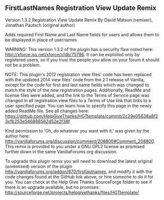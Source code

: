## FirstLastNames Registration View Update Remix

Version 1.3.2 Registration View Update Remix By David Matson (remixer), Jonathan Pautsch (original author)

Adds required First Name and Last Name fields for users and allows them to be displayed in place of usernames

WARNING: This version 1.3.2 of the plugin has a security flaw noted here: http://xforce.iss.net/xforce/xfdb/75796. It can be exploited only by registered users, so if you trust the people you allow on your forum it should not be a problem.

NOTE: This plugin's 2012 registration view files' code has been replaced with the updated 2014 view files' code from the 2.1 release of Vanilla, except for the code for first and last name fields which was changed to match the style of the new registration pages. Additionally, ReadMe and license files were added, and the link to the Terms of Service page was changed in all registration view files to a Terms of Use link that links to a user specified page. You can learn how to specify this page in the newly added ReadMe file. See all changes here: https://github.com/HelpGiveThanks/HGTtemplate/commit/2c29e05638a8f23cfb253e546866562d52e2f38f.

Kind permission to 'Oh, do whatever you want with it,' was given by the author here: http://vanillaforums.org/discussion/comment/208800#Comment_208800. This remix is provided to you under a GNU GPL2 license as promised further down in the same VanillaForums.org discussion. 

To upgrade this plugin remix you will need to download the latest original (unremixed) version of the plugin http://vanillaforums.org/addon/870/firstlastnames, and modify it with the code changes found at the GitHub link above, or hire someone to do it for you. You can check at the Help Give Thanks SourceForge folder to see if there is an upgrade available, but no promises: http://sourceforge.net/projects/helpgivethanks/files/HGTtemplate/